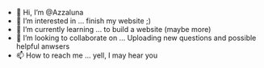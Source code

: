 - 👋 Hi, I’m @Azzaluna
- 👀 I’m interested in ... finish my website ;)
- 🌱 I’m currently learning ... to build a website (maybe more)
- 💞️ I’m looking to collaborate on ... Uploading new questions and possible helpful anwsers
- 📫 How to reach me ... yell, I may hear you

<!---
Azzaluna/Azzaluna is a ✨ special ✨ repository because its `README.md` (this file) appears on your GitHub profile.
You can click the Preview link to take a look at your changes.
--->
